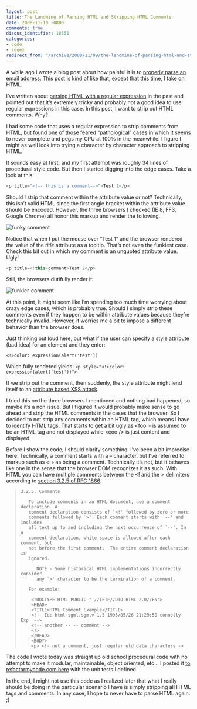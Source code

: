 ```yaml
---
layout: post
title: The Landmine of Parsing HTML and Stripping HTML Comments
date: 2008-11-10 -0800
comments: true
disqus_identifier: 18551
categories:
- code
- regex
redirect_from: "/archive/2008/11/09/the-landmine-of-parsing-html-and-stripping-html-comments.aspx/"
---
```


A while ago I wrote a blog post about how painful it is to [properly
parse an email
address](https://haacked.com/archive/2007/08/21/i-knew-how-to-validate-an-email-address-until-i.aspx "Validating an email addres").
This post is kind of like that, except that this time, I take on HTML.

I’ve written about [parsing HTML with a regular
expression](https://haacked.com/archive/2005/04/22/Matching_HTML_With_Regex.aspx "Matching HTML with regular expressions")
in the past and pointed out that it’s extremely tricky and probably not
a good idea to use regular expressions in this case. In this post, I
want to strip out HTML comments. Why?

I had some code that uses a regular expression to strip comments from
HTML, but found one of those feared “pathological” cases in which it
seems to never complete and pegs my CPU at 100% in the meanwhile. I
figure I might as well look into trying a character by character
approach to stripping HTML.

It sounds easy at first, and my first attempt was roughly 34 lines of
procedural style code. But then I started digging into the edge cases.
Take a look at this:

```csharp
<p title="<!-- this is a comment-->">Test 1</p>
```

Should I strip that comment within the attribute value or not?
Technically, this isn’t valid HTML since the first angle bracket within
the attribute value should be encoded. However, the three browsers I
checked (IE 8, FF3, Google Chrome) all honor this markup and render the
following.

![funky
comment](https://haacked.com/images/haacked_com/WindowsLiveWriter/TheLandmineofParsingHTMLandStrippingHTML_E73B/funky-comment_3.png "funky comment")

Notice that when I put the mouse over “Test 1” and the browser rendered
the value of the *title* attribute as a tooltip. That’s not even the
funkiest case. Check this bit out in which my comment is an unquoted
attribute value. Ugly!

```csharp
<p title=<!this-comment>Test 2</p>
```

Still, the browsers dutifully render it:

![funkier-comment](https://haacked.com/images/haacked_com/WindowsLiveWriter/TheLandmineofParsingHTMLandStrippingHTML_E73B/funkier-comment_3.png "funkier-comment") 

At this point, It might seem like I’m spending too much time worrying
about crazy edge cases, which is probably true. Should I simply strip
these comments even if they happen to be within attribute values because
they’re technically invalid. However, it worries me a bit to impose a
different behavior than the browser does.

Just thinking out loud here, but what if the user can specify a style
attribute (bad idea) for an element and they enter:

`<!>color: expression(alert('test'))`

Which fully rendered yields:
`<p style="<!>color: expression(alert('test'))">`

If we strip out the comment, then suddenly, the style attribute might
lend itself to an [attribute based XSS
attack](http://jeremiahgrossman.blogspot.com/2007/07/attribute-based-cross-site-scripting.html "Attribute Based XSS").

I tried this on the three browsers I mentioned and nothing bad happened,
so maybe it’s a non issue. But I figured it would probably make sense to
go ahead and strip the HTML comments in the cases that the browser. So I
decided to not strip any comments within an HTML tag, which means I have
to identify HTML tags. That starts to get a bit ugly as \<foo \> is
assumed to be an HTML tag and not displayed while \<çoo /\> is just
content and displayed.

Before I show the code, I should clarify something. I’ve been a bit
imprecise here. Technically, a comment starts with a – character, but
I’ve referred to markup such as `<!>` as being a comment. Technically
it’s not, but it behaves like one in the sense that the browser DOM
recognizes it as such. With HTML you can have multiple comments between
the \<! and the \> delimiters according to [section 3.2.5 of RFC
1866](http://www.freesoft.org/CIE/RFC/1866/15.htm "Section 3.2.5 RFC 1866").

>     3.2.5. Comments
>
>        To include comments in an HTML document, use a comment declaration. A
>        comment declaration consists of `<!' followed by zero or more
>        comments followed by `>'. Each comment starts with `--' and includes
>        all text up to and including the next occurrence of `--'. In a
>        comment declaration, white space is allowed after each comment, but
>        not before the first comment.  The entire comment declaration is
>        ignored.
>
>           NOTE - Some historical HTML implementations incorrectly consider
>           any `>' character to be the termination of a comment.
>
>        For example:
>
>         <!DOCTYPE HTML PUBLIC "-//IETF//DTD HTML 2.0//EN">
>         <HEAD>
>         <TITLE>HTML Comment Example</TITLE>
>         <!-- Id: html-sgml.sgm,v 1.5 1995/05/26 21:29:50 connolly Exp  -->
>         <!-- another -- -- comment -->
>         <!>
>         </HEAD>
>         <BODY>
>         <p> <!- not a comment, just regular old data characters ->
>         

The code I wrote today was straight up old school procedural code with
no attempt to make it modular, maintainable, object oriented, etc… I
posted it [to refactormycode.com
here](http://refactormycode.com/codes/597-strip-html-comments "Refactor My Code")
with the unit tests I defined.

In the end, I might not use this code as I realized later that what I
really should be doing in the particular scenario I have is simply
stripping all HTML tags and comments. In any case, I hope to never have
to parse HTML again. ;)

